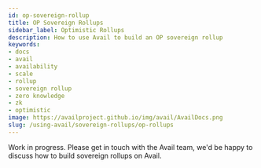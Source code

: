 ```yaml
---
id: op-sovereign-rollup
title: OP Sovereign Rollups
sidebar_label: Optimistic Rollups
description: How to use Avail to build an OP sovereign rollup
keywords:
- docs
- avail
- availability
- scale
- rollup
- sovereign rollup
- zero knowledge
- zk
- optimistic
image: https://availproject.github.io/img/avail/AvailDocs.png
slug: /using-avail/sovereign-rollups/op-rollups
---
```


Work in progress. Please get in touch with the Avail team, we'd be
happy to discuss how to build sovereign rollups on Avail.
